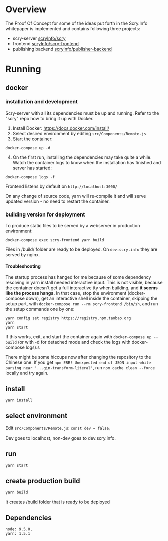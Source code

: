 # Overview
The Proof Of Concept for some of the ideas put forth in the Scry.Info whitepaper is implemented and contains following three projects: 
- scry-server [scryInfo/scry](https://github.com/scryInfo/scry) 
- frontend [scryInfo/scry-frontend](https://github.com/scryInfo/scry-frontend)
- publishing backend [scryInfo/publisher-backend](https://github.com/scryInfo/publisher-backend)

# Running

## docker

### installation and development

Scry-server with all its dependencies must be up and running. Refer to the "scry" repo how to bring it up with Docker.

1. Install Docker: https://docs.docker.com/install/
2. Select desired environment by editing `src/Components/Remote.js`
3. Start the container:
```
docker-compose up -d
```
4. On the first run, installing the dependencies may take quite a while. Watch the container logs to know when the installation has finished and server has started:
```
docker-compose logs -f
```

Frontend listens by default on `http://localhost:3000/`

On any change of source code, yarn will re-compile it and will serve updated version - no need to restart the container.

### building version for deployment

To produce static files to be served by a webserver in production environment:

`docker-compose exec scry-frontend yarn build`

Files in /build/ folder are ready to be deployed. On `dev.scry.info` they are served by nginx.

#### Troubleshooting

The startup process has hanged for me because of some dependency resolving in yarn install needed interactive input. This is not visible, because the container doesn't get a full interactive tty when building, and **it seems like the process hangs.** In that case, stop the environment (docker-compose down), get an interactive shell inside the container, skipping the setup part, with `docker-compose run --rm scry-frontend /bin/sh`, and run the setup commands one by one:

```
yarn config set registry https://registry.npm.taobao.org
yarn
yarn start
```

If this works, exit, and start the container again with `docker-compose up --build` (or with -d for detached mode and check the logs with docker-compose logs).s

There might be some hiccups now after changing the repository to the Chinese one. If you get `npm ERR! Unexpected end of JSON input while parsing near '...gin-transform-literal'`, run `npm cache clean --force` locally and try again.


## install

```bash
yarn install
```
## select environment

Edit `src/Components/Remote.js`: `const dev = false;`

Dev goes to localhost, non-dev goes to dev.scry.info.

## run

```bash
yarn start
```

## create production build

```bash
yarn build
```

It creates /build folder that is ready to be deployed



## Dependencies
    node: 9.5.0,
    yarn: 1.5.1
